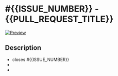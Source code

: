 # #{{ISSUE_NUMBER}} - {{PULL_REQUEST_TITLE}}

[![Preview](https://github.com/{{REPOSITORY}}/actions/workflows/preview.yml/badge.svg?branch={{BRANCH_NAME}}&event=pull_request)](https://github.com/{{REPOSITORY}}/actions/workflows/preview.yml?query=branch%3A{{BRANCH_NAME}})

## Description
* closes #{{ISSUE_NUMBER}}
* 
* 
